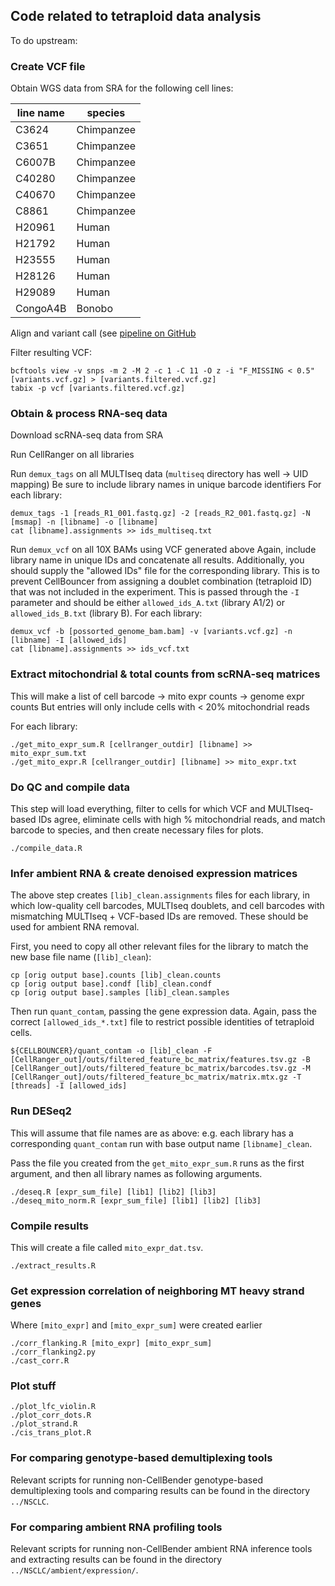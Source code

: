 ## Code related to tetraploid data analysis

To do upstream:

### Create VCF file

Obtain WGS data from SRA for the following cell lines:

| line name | species |
|-----------|--------|
| C3624 | Chimpanzee | 
| C3651 | Chimpanzee | 
| C6007B | Chimpanzee | 
| C40280 | Chimpanzee | 
| C40670 | Chimpanzee | 
| C8861 | Chimpanzee | 
| H20961 | Human | 
| H21792 | Human | 
| H23555 | Human | 
| H28126 | Human | 
| H29089 | Human | 
| CongoA4B | Bonobo |

Align and variant call (see [pipeline on GitHub](https://github.com/nkschaefer/align_pipelines)

Filter resulting VCF: 
```
bcftools view -v snps -m 2 -M 2 -c 1 -C 11 -O z -i "F_MISSING < 0.5" [variants.vcf.gz] > [variants.filtered.vcf.gz]
tabix -p vcf [variants.filtered.vcf.gz]
```

### Obtain & process RNA-seq data

Download scRNA-seq data from SRA

Run CellRanger on all libraries

Run `demux_tags` on all MULTIseq data (`multiseq` directory has well -> UID mapping)
Be sure to include library names in unique barcode identifiers
For each library:
```
demux_tags -1 [reads_R1_001.fastq.gz] -2 [reads_R2_001.fastq.gz] -N [msmap] -n [libname] -o [libname]
cat [libname].assignments >> ids_multiseq.txt 
```

Run `demux_vcf` on all 10X BAMs using VCF generated above
Again, include library name in unique IDs and concatenate all results.
Additionally, you should supply the "allowed IDs" file for the corresponding library. 
This is to prevent CellBouncer from assigning a doublet combination (tetraploid ID) that was
not included in the experiment. This is passed through the `-I` parameter and should be either
`allowed_ids_A.txt` (library A1/2) or `allowed_ids_B.txt` (library B).
For each library:
```
demux_vcf -b [possorted_genome_bam.bam] -v [variants.vcf.gz] -n [libname] -I [allowed_ids]
cat [libname].assignments >> ids_vcf.txt
```

### Extract mitochondrial & total counts from scRNA-seq matrices

This will make a list of cell barcode -> mito expr counts -> genome expr counts
But entries will only include cells with < 20% mitochondrial reads

For each library:
```
./get_mito_expr_sum.R [cellranger_outdir] [libname] >> mito_expr_sum.txt
./get_mito_expr.R [cellranger_outdir] [libname] >> mito_expr.txt
```

### Do QC and compile data

This step will load everything, filter to cells for which VCF and MULTIseq-based IDs agree, eliminate 
cells with high % mitochondrial reads, and match barcode to species, and then create necessary files
for plots.
```
./compile_data.R
```

### Infer ambient RNA & create denoised expression matrices

The above step creates `[lib]_clean.assignments` files for each library, in which low-quality cell barcodes, MULTIseq doublets, and cell barcodes with mismatching MULTIseq + VCF-based IDs are removed. These should be used for ambient RNA removal.

First, you need to copy all other relevant files for the library to match the new base file name (`[lib]_clean`):

```
cp [orig output base].counts [lib]_clean.counts
cp [orig output base].condf [lib]_clean.condf
cp [orig output base].samples [lib]_clean.samples
```

Then run `quant_contam`, passing the gene expression data.
Again, pass the correct `[allowed_ids_*.txt]` file to restrict possible identities of
tetraploid cells.

```
${CELLBOUNCER}/quant_contam -o [lib]_clean -F [CellRanger_out]/outs/filtered_feature_bc_matrix/features.tsv.gz -B [CellRanger_out]/outs/filtered_feature_bc_matrix/barcodes.tsv.gz -M [CellRanger_out]/outs/filtered_feature_bc_matrix/matrix.mtx.gz -T [threads] -I [allowed_ids]
```

### Run DESeq2

This will assume that file names are as above: e.g. each library has a corresponding `quant_contam` run with base output name `[libname]_clean`.

Pass the file you created from the `get_mito_expr_sum.R` runs as the first argument, and then all library names
as following arguments.

```
./deseq.R [expr_sum_file] [lib1] [lib2] [lib3]
./deseq_mito_norm.R [expr_sum_file] [lib1] [lib2] [lib3]
```

### Compile results

This will create a file called `mito_expr_dat.tsv`.

```
./extract_results.R
```

### Get expression correlation of neighboring MT heavy strand genes

Where `[mito_expr]` and `[mito_expr_sum]` were created earlier

```
./corr_flanking.R [mito_expr] [mito_expr_sum]
./corr_flanking2.py
./cast_corr.R
```

### Plot stuff

```
./plot_lfc_violin.R
./plot_corr_dots.R
./plot_strand.R
./cis_trans_plot.R
```

### For comparing genotype-based demultiplexing tools

Relevant scripts for running non-CellBender genotype-based demultiplexing tools and comparing results can be found in the directory `../NSCLC`.

### For comparing ambient RNA profiling tools

Relevant scripts for running non-CellBender ambient RNA inference tools and extracting results can be found in the directory `../NSCLC/ambient/expression/`.
